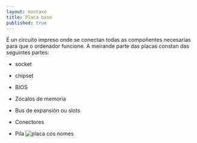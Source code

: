 ```yaml
---
layout: montaxe
title: Placa base
published: true
---
```

É un circuíto impreso onde se conectan todas as compoñentes necesarias para que o ordenador funcione. A meirande parte das placas constan  das seguintes partes:

* socket

* chipset

* BIOS

* Zócalos de memoria

* Bus de expansión ou slots

* Conectores

* Pila
![placa cos nomes]({{site.baseurl}}http://image.slidesharecdn.com/placabase-141027231712-conversion-gate02/95/placa-base-mtherboard-2-638.jpg?cb=1414451876)